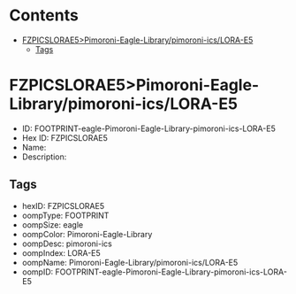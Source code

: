 



Contents
========

* [FZPICSLORAE5>Pimoroni-Eagle-Library/pimoroni-ics/LORA-E5](#fzpicslorae5pimoroni-eagle-librarypimoroni-icslora-e5)
	* [Tags](#tags)

# FZPICSLORAE5>Pimoroni-Eagle-Library/pimoroni-ics/LORA-E5

- ID: FOOTPRINT-eagle-Pimoroni-Eagle-Library-pimoroni-ics-LORA-E5
- Hex ID: FZPICSLORAE5
- Name: 
- Description: 

## Tags

- hexID: FZPICSLORAE5
- oompType: FOOTPRINT
- oompSize: eagle
- oompColor: Pimoroni-Eagle-Library
- oompDesc: pimoroni-ics
- oompIndex: LORA-E5
- oompName: Pimoroni-Eagle-Library/pimoroni-ics/LORA-E5
- oompID: FOOTPRINT-eagle-Pimoroni-Eagle-Library-pimoroni-ics-LORA-E5
